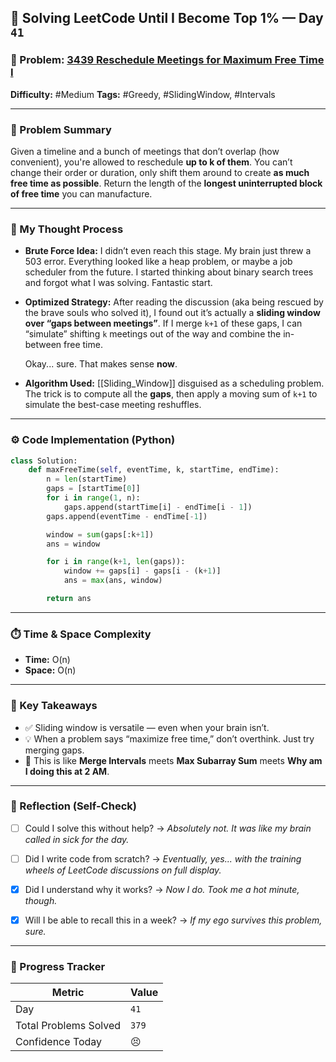 ## 🧠 Solving LeetCode Until I Become Top 1% — Day `41`

### 🔹 Problem: [3439 Reschedule Meetings for Maximum Free Time I](https://leetcode.com/problems/reschedule-meetings-for-maximum-free-time-i/)

**Difficulty:** #Medium
**Tags:** #Greedy, #SlidingWindow, #Intervals

---

### 📝 Problem Summary

Given a timeline and a bunch of meetings that don’t overlap (how convenient), you're allowed to reschedule **up to k of them**. You can’t change their order or duration, only shift them around to create **as much free time as possible**. Return the length of the **longest uninterrupted block of free time** you can manufacture.

---

### 🧠 My Thought Process

* **Brute Force Idea:**
  I didn’t even reach this stage. My brain just threw a 503 error. Everything looked like a heap problem, or maybe a job scheduler from the future. I started thinking about binary search trees and forgot what I was solving. Fantastic start.

* **Optimized Strategy:**
  After reading the discussion (aka being rescued by the brave souls who solved it), I found out it’s actually a **sliding window over “gaps between meetings”**. If I merge `k+1` of these gaps, I can “simulate” shifting `k` meetings out of the way and combine the in-between free time.

  Okay... sure. That makes sense **now**.

* **Algorithm Used:**
  [[Sliding_Window]] disguised as a scheduling problem. The trick is to compute all the **gaps**, then apply a moving sum of `k+1` to simulate the best-case meeting reshuffles.

---

### ⚙️ Code Implementation (Python)

```python
class Solution:
    def maxFreeTime(self, eventTime, k, startTime, endTime):
        n = len(startTime)
        gaps = [startTime[0]]
        for i in range(1, n):
            gaps.append(startTime[i] - endTime[i - 1])
        gaps.append(eventTime - endTime[-1])

        window = sum(gaps[:k+1])
        ans = window

        for i in range(k+1, len(gaps)):
            window += gaps[i] - gaps[i - (k+1)]
            ans = max(ans, window)

        return ans
```

---

### ⏱️ Time & Space Complexity

* **Time:** O(n)
* **Space:** O(n)

---

### 🧩 Key Takeaways

* ✅ Sliding window is versatile — even when your brain isn’t.
* 💡 When a problem says “maximize free time,” don’t overthink. Just try merging gaps.
* 💭 This is like **Merge Intervals** meets **Max Subarray Sum** meets **Why am I doing this at 2 AM**.

---

### 🔁 Reflection (Self-Check)

* [ ] Could I solve this without help?
  → *Absolutely not. It was like my brain called in sick for the day.*

* [ ] Did I write code from scratch?
  → *Eventually, yes... with the training wheels of LeetCode discussions on full display.*

* [x] Did I understand why it works?
  → *Now I do. Took me a hot minute, though.*

* [x] Will I be able to recall this in a week?
  → *If my ego survives this problem, sure.*


---

### 🚀 Progress Tracker

| Metric                | Value |
| --------------------- | ----- |
| Day                   | `41`  |
| Total Problems Solved | `379` |
| Confidence Today      | 😣    |

